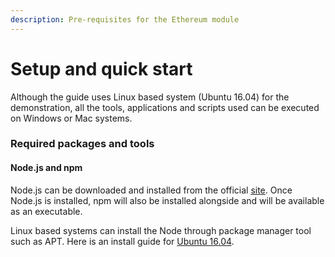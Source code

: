 ```yaml
---
description: Pre-requisites for the Ethereum module
---
```


# Setup and quick start

Although the guide uses Linux based system \(Ubuntu 16.04\) for the demonstration, all the tools, applications and scripts used can be executed on Windows or Mac systems.

### Required packages and tools

#### Node.js and npm

Node.js can be downloaded and installed from the official [site](https://nodejs.org/en/download/). Once Node.js is installed, npm will also be installed alongside and will be available as an executable.

Linux based systems can install the Node through package manager tool such as APT. Here is an install guide for [Ubuntu 16.04](https://www.digitalocean.com/community/tutorials/how-to-install-node-js-on-ubuntu-16-04).







